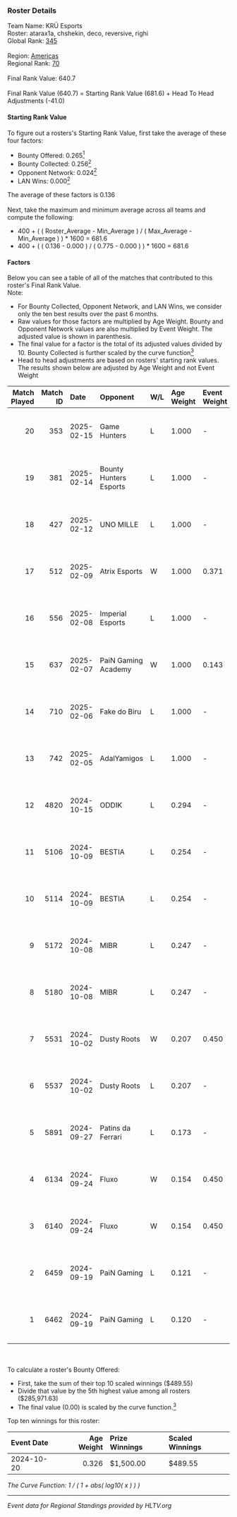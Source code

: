 ### Roster Details<br />
Team Name: KRÜ Esports<br />
Roster: atarax1a, chshekin, deco, reversive, righi<br />
Global Rank: [345](../../standings_global_2025_02_28.md)<br />
<br />
Region: [Americas]( ../../standings_americas_2025_02_28.md)<br />
Regional Rank: [70]( ../../standings_americas_2025_02_28.md)<br />
<br />
Final Rank Value:  640.7<br />
<br />
Final Rank Value (640.7) = Starting Rank Value (681.6) + Head To Head Adjustments (-41.0)<br />

#### Starting Rank Value<br />
To figure out a rosters's Starting Rank Value, first take the average of these four factors:<br />
- Bounty Offered: 0.265[<sup>1</sup>](#table2)
- Bounty Collected: 0.256[<sup>2</sup>](#table1)
- Opponent Network: 0.024[<sup>2</sup>](#table1)
- LAN Wins: 0.000[<sup>2</sup>](#table1)

The average of these factors is 0.136<br />
<br />
Next, take the maximum and minimum average across all teams and compute the following:<br />
- 400 + ( ( Roster_Average - Min_Average ) / ( Max_Average - Min_Average ) ) * 1600 = 681.6
- 400 + ( ( 0.136 - 0.000 ) / ( 0.775 - 0.000 ) ) * 1600 = 681.6


#### Factors<br />
Below you can see a table of all of the matches that contributed to this roster's Final Rank Value.<br />
Note:<br />

- For Bounty Collected, Opponent Network, and LAN Wins, we consider only the ten best results over the past 6 months.
- Raw values for those factors are multiplied by Age Weight. Bounty and Opponent Network values are also multiplied by Event Weight. The adjusted value is shown in parenthesis.
- The final value for a factor is the total of its adjusted values divided by 10. Bounty Collected is further scaled by the curve function[<sup>3</sup>](#curveFunction)
- Head to head adjustments are based on rosters' starting rank values. The results shown below are adjusted by Age Weight and not Event Weight
<span id="table1"></span><br />


| Match Played | Match ID | Date       | Opponent               | W/L | Age Weight | Event Weight | Bounty Collected | Opponent Network | LAN Wins  | H2H Adj. | Roster                                     |
| -: | -: | :- | :- | :- | :- | :- | :- | :- | :- | -: | :- |
|           20 |      353 | 2025-02-15 | Game Hunters           | L   | 1.000      | -            | -                | -                | -         |   -12.95 | atarax1a, chshekin, deco, reversive, righi |
|           19 |      381 | 2025-02-14 | Bounty Hunters Esports | L   | 1.000      | -            | -                | -                | -         |   -10.40 | atarax1a, chshekin, deco, reversive, righi |
|           18 |      427 | 2025-02-12 | UNO MILLE              | L   | 1.000      | -            | -                | -                | -         |    -9.31 | atarax1a, chshekin, deco, reversive, righi |
|           17 |      512 | 2025-02-09 | Atrix Esports          | W   | 1.000      | 0.371        | 0.006 (0.002)    | 0.289 (0.107)    | 0 (0.000) |    16.53 | atarax1a, chshekin, deco, reversive, righi |
|           16 |      556 | 2025-02-08 | Imperial Esports       | L   | 1.000      | -            | -                | -                | -         |    -4.25 | atarax1a, chshekin, deco, reversive, righi |
|           15 |      637 | 2025-02-07 | PaiN Gaming Academy    | W   | 1.000      | 0.143        | 0.000 (0.000)    | 0.188 (0.027)    | 0 (0.000) |    10.40 | atarax1a, chshekin, deco, reversive, righi |
|           14 |      710 | 2025-02-06 | Fake do Biru           | L   | 1.000      | -            | -                | -                | -         |   -17.63 | atarax1a, chshekin, deco, reversive, righi |
|           13 |      742 | 2025-02-05 | AdalYamigos            | L   | 1.000      | -            | -                | -                | -         |   -12.89 | atarax1a, chshekin, deco, reversive, righi |
|           12 |     4820 | 2024-10-15 | ODDIK                  | L   | 0.294      | -            | -                | -                | -         |    -2.13 | atarax1a, deco, laser, reversive, righi    |
|           11 |     5106 | 2024-10-09 | BESTIA                 | L   | 0.254      | -            | -                | -                | -         |    -1.84 | atarax1a, deco, laser, reversive, righi    |
|           10 |     5114 | 2024-10-09 | BESTIA                 | L   | 0.254      | -            | -                | -                | -         |    -1.86 | atarax1a, deco, laser, reversive, righi    |
|            9 |     5172 | 2024-10-08 | MIBR                   | L   | 0.247      | -            | -                | -                | -         |    -0.57 | atarax1a, deco, laser, reversive, righi    |
|            8 |     5180 | 2024-10-08 | MIBR                   | L   | 0.247      | -            | -                | -                | -         |    -0.57 | atarax1a, deco, laser, reversive, righi    |
|            7 |     5531 | 2024-10-02 | Dusty Roots            | W   | 0.207      | 0.450        | 0.010 (0.001)    | 0.401 (0.037)    | 0 (0.000) |     4.42 | atarax1a, deco, laser, reversive, righi    |
|            6 |     5537 | 2024-10-02 | Dusty Roots            | L   | 0.207      | -            | -                | -                | -         |    -2.13 | atarax1a, deco, laser, reversive, righi    |
|            5 |     5891 | 2024-09-27 | Patins da Ferrari      | L   | 0.173      | -            | -                | -                | -         |    -3.96 | atarax1a, deco, laser, reversive, righi    |
|            4 |     6134 | 2024-09-24 | Fluxo                  | W   | 0.154      | 0.450        | 0.066 (0.005)    | 0.512 (0.036)    | 0 (0.000) |     4.11 | atarax1a, deco, laser, reversive, righi    |
|            3 |     6140 | 2024-09-24 | Fluxo                  | W   | 0.154      | 0.450        | 0.066 (0.005)    | 0.512 (0.035)    | 0 (0.000) |     4.13 | atarax1a, deco, laser, reversive, righi    |
|            2 |     6459 | 2024-09-19 | PaiN Gaming            | L   | 0.121      | -            | -                | -                | -         |    -0.03 | atarax1a, deco, laser, reversive, righi    |
|            1 |     6462 | 2024-09-19 | PaiN Gaming            | L   | 0.120      | -            | -                | -                | -         |    -0.03 | atarax1a, deco, laser, reversive, righi    |

<br />
<span id="table2"></span><br />
To calculate a roster's Bounty Offered:<br />

- First, take the sum of their top 10 scaled winnings ($489.55)
- Divide that value by the 5th highest value among all rosters ($285,971.63)
- The final value (0.00) is scaled by the curve function.[<sup>3</sup>](#curveFunction)

Top ten winnings for this roster:<br />

| Event Date | Age Weight | Prize Winnings | Scaled Winnings |
| :- | -: | :- | :- |
| 2024-10-20 |      0.326 | $1,500.00      | $489.55         |


<span id="curveFunction"></span>_The Curve Function: 1 / ( 1 + abs( log10( x ) ) )_<br />

---
_Event data for Regional Standings provided by HLTV.org_<br />
